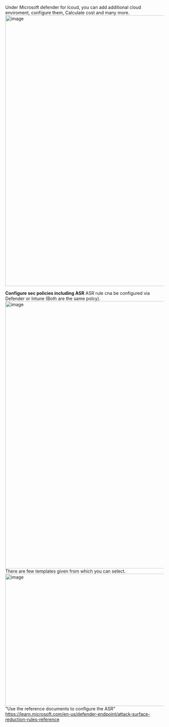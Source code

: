 Under Microsoft defender for lcoud, you can add additional cloud enviroment, configure them, Calculate cost and many more.
<img width="1410" height="858" alt="image" src="https://github.com/user-attachments/assets/196ea58d-11e3-4106-a4df-b37f0d6da582" />

**Configure sec policies including ASR**
ASR rule cna be configured via Defender or Intune (Both are the same polcy).
<img width="1638" height="847" alt="image" src="https://github.com/user-attachments/assets/c5655849-18f1-4cb1-806b-4e097851b696" />
There are few templates given from which you can select.
<img width="614" height="419" alt="image" src="https://github.com/user-attachments/assets/47e126c2-2b37-44e6-b379-e1418ef2c2dd" />
"Use the reference documents to configure the ASR"
https://learn.microsoft.com/en-us/defender-endpoint/attack-surface-reduction-rules-reference


